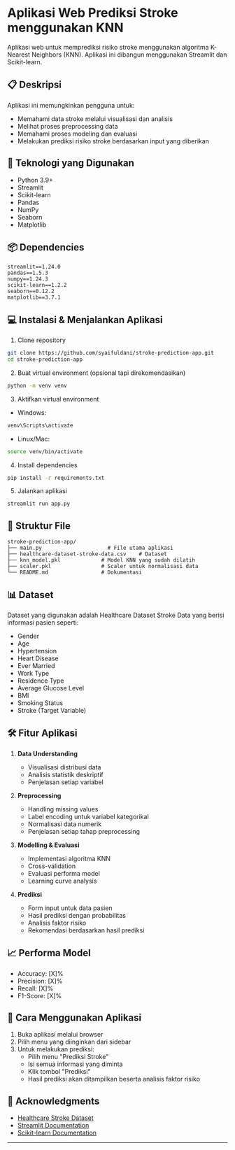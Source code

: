# Aplikasi Web Prediksi Stroke menggunakan KNN

Aplikasi web untuk memprediksi risiko stroke menggunakan algoritma K-Nearest Neighbors (KNN). Aplikasi ini dibangun menggunakan Streamlit dan Scikit-learn.

## 📋 Deskripsi

Aplikasi ini memungkinkan pengguna untuk:

-   Memahami data stroke melalui visualisasi dan analisis
-   Melihat proses preprocessing data
-   Memahami proses modeling dan evaluasi
-   Melakukan prediksi risiko stroke berdasarkan input yang diberikan

## 🔧 Teknologi yang Digunakan

-   Python 3.9+
-   Streamlit
-   Scikit-learn
-   Pandas
-   NumPy
-   Seaborn
-   Matplotlib

## 📦 Dependencies

```
streamlit==1.24.0
pandas==1.5.3
numpy==1.24.3
scikit-learn==1.2.2
seaborn==0.12.2
matplotlib==3.7.1
```

## 💻 Instalasi & Menjalankan Aplikasi

1. Clone repository

```bash
git clone https://github.com/syaifuldani/stroke-prediction-app.git
cd stroke-prediction-app
```

2. Buat virtual environment (opsional tapi direkomendasikan)

```bash
python -m venv venv
```

3. Aktifkan virtual environment

-   Windows:

```bash
venv\Scripts\activate
```

-   Linux/Mac:

```bash
source venv/bin/activate
```

4. Install dependencies

```bash
pip install -r requirements.txt
```

5. Jalankan aplikasi

```bash
streamlit run app.py
```

## 📁 Struktur File

```
stroke-prediction-app/
├── main.py                     # File utama aplikasi
├── healthcare-dataset-stroke-data.csv    # Dataset
├── knn_model.pkl             # Model KNN yang sudah dilatih
├── scaler.pkl                # Scaler untuk normalisasi data
└── README.md                 # Dokumentasi
```

## 📊 Dataset

Dataset yang digunakan adalah Healthcare Dataset Stroke Data yang berisi informasi pasien seperti:

-   Gender
-   Age
-   Hypertension
-   Heart Disease
-   Ever Married
-   Work Type
-   Residence Type
-   Average Glucose Level
-   BMI
-   Smoking Status
-   Stroke (Target Variable)

## 🛠️ Fitur Aplikasi

1. **Data Understanding**

    - Visualisasi distribusi data
    - Analisis statistik deskriptif
    - Penjelasan setiap variabel

2. **Preprocessing**

    - Handling missing values
    - Label encoding untuk variabel kategorikal
    - Normalisasi data numerik
    - Penjelasan setiap tahap preprocessing

3. **Modelling & Evaluasi**

    - Implementasi algoritma KNN
    - Cross-validation
    - Evaluasi performa model
    - Learning curve analysis

4. **Prediksi**
    - Form input untuk data pasien
    - Hasil prediksi dengan probabilitas
    - Analisis faktor risiko
    - Rekomendasi berdasarkan hasil prediksi

## 📈 Performa Model

-   Accuracy: [X]%
-   Precision: [X]%
-   Recall: [X]%
-   F1-Score: [X]%

## 🚀 Cara Menggunakan Aplikasi

1. Buka aplikasi melalui browser
2. Pilih menu yang diinginkan dari sidebar
3. Untuk melakukan prediksi:
    - Pilih menu "Prediksi Stroke"
    - Isi semua informasi yang diminta
    - Klik tombol "Prediksi"
    - Hasil prediksi akan ditampilkan beserta analisis faktor risiko

## 🙏 Acknowledgments

-   [Healthcare Stroke Dataset](https://www.kaggle.com/fedesoriano/stroke-prediction-dataset)
-   [Streamlit Documentation](https://docs.streamlit.io/)
-   [Scikit-learn Documentation](https://scikit-learn.org/stable/)

---

